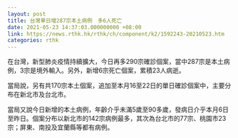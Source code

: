 ```yaml
---
layout: post
title: 台灣單日增287宗本土病例　多6人死亡
date: 2021-05-23 14:37:03.000000000 +08:00
link: https://news.rthk.hk/rthk/ch/component/k2/1592243-20210523.htm
categories: rthk
---
```


在台灣，新型肺炎疫情持續擴大，今日再多290宗確診個案，當中287宗是本土病例，3宗是境外輸入。另外，新增6宗死亡個案，累積23人病逝。

當局說，另有共170宗本土個案，追加至本月16至22日的單日確診個案中，主要分布在新北市及台北市。

當局又說今日新增的本土病例，年齡介乎未滿5歲至90多歲，發病日介乎本月6日至昨日。個案分布以新北市的142宗病例最多，其次為台北市的77宗、桃園市23宗；屏東、南投及宜蘭縣等都有病例。
